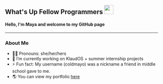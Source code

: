 ## What's Up Fellow Programmers <img src = "https://raw.githubusercontent.com/MartinHeinz/MartinHeinz/master/wave.gif" width = 30px>

#### Hello, I'm Maya and welcome to my GitHub page

---

### About Me
* 👩🏾 Pronouns: she/her/hers
* 🔭 I’m currently working on KlaudOS + summer internship projects
* ⚡ Fun fact: My username (coldmayo) was a nickname a friend in middle school gave to me.
* 🌎 You can view my portfolio <a href="https://coldmayo.github.io/index.html">here</a>
